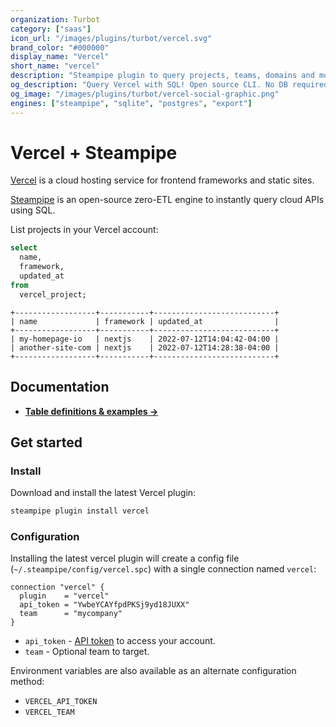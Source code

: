 ```yaml
---
organization: Turbot
category: ["saas"]
icon_url: "/images/plugins/turbot/vercel.svg"
brand_color: "#000000"
display_name: "Vercel"
short_name: "vercel"
description: "Steampipe plugin to query projects, teams, domains and more from Vercel."
og_description: "Query Vercel with SQL! Open source CLI. No DB required."
og_image: "/images/plugins/turbot/vercel-social-graphic.png"
engines: ["steampipe", "sqlite", "postgres", "export"]
---
```


# Vercel + Steampipe

[Vercel](https://vercel.com) is a cloud hosting service for frontend frameworks and static sites.

[Steampipe](https://steampipe.io) is an open-source zero-ETL engine to instantly query cloud APIs using SQL.

List projects in your Vercel account:

```sql
select
  name,
  framework,
  updated_at
from
  vercel_project;
```

```
+------------------+-----------+---------------------------+
| name             | framework | updated_at                |
+------------------+-----------+---------------------------+
| my-homepage-io   | nextjs    | 2022-07-12T14:04:42-04:00 |
| another-site-com | nextjs    | 2022-07-12T14:28:38-04:00 |
+------------------+-----------+---------------------------+
```

## Documentation

- **[Table definitions & examples →](/plugins/turbot/vercel/tables)**

## Get started

### Install

Download and install the latest Vercel plugin:

```bash
steampipe plugin install vercel
```

### Configuration

Installing the latest vercel plugin will create a config file (`~/.steampipe/config/vercel.spc`) with a single connection named `vercel`:

```hcl
connection "vercel" {
  plugin    = "vercel"
  api_token = "YwbeYCAYfpdPKSj9yd18JUXX"
  team      = "mycompany"
}
```

- `api_token` - [API token](https://vercel.com/support/articles/how-do-i-use-a-vercel-api-access-token) to access your account.
- `team` - Optional team to target.

Environment variables are also available as an alternate configuration method:
* `VERCEL_API_TOKEN`
* `VERCEL_TEAM`


